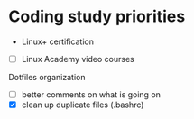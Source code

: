 # Coding study priorities
- Linux+ certification
- [ ] Linux Academy video courses

Dotfiles organization
- [ ] better comments on what is going on
- [x] clean up duplicate files (.bashrc)
